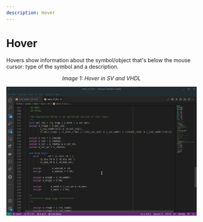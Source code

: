 ```yaml
---
description: Hover
---
```


# Hover

Hovers show information about the symbol/object that's below the mouse cursor: type of the symbol and a description.

<p align="center">
<i>Image 1: Hover in SV and VHDL </i>

![Example Problem](/img/editor/hover.gif) 
</p>